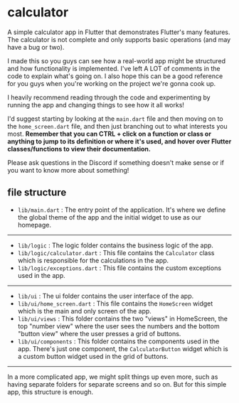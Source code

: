 # calculator

A simple calculator app in Flutter that demonstrates Flutter's many features. The calculator is not complete and only supports basic operations (and may have a bug or two).

I made this so you guys can see how a real-world app might be structured and how functionality is implemented. I've left A LOT of comments in the code to explain what's going on. I also hope this can be a good reference for you guys when you're working on the project we're gonna cook up.

I heavily recommend reading through the code and experimenting by running the app and changing things to see how it all works!

I'd suggest starting by looking at the `main.dart` file and then moving on to the `home_screen.dart` file, and then just branching out to what interests you most. **Remember that you can CTRL + click on a function or class or anything to jump to its definition or where it's used, and hover over Flutter classes/functions to view their documentation.**

Please ask questions in the Discord if something doesn't make sense or if you want to know more about something!

## file structure

- `lib/main.dart` : The entry point of the application. It's where we define the global theme of the app and the initial widget to use as our homepage.

---

- `lib/logic` : The logic folder contains the business logic of the app.
- `lib/logic/calculator.dart` : This file contains the `Calculator` class which is responsible for the calculations in the app.
- `lib/logic/exceptions.dart` : This file contains the custom exceptions used in the app.

---

- `lib/ui` : The ui folder contains the user interface of the app.
- `lib/ui/home_screen.dart` : This file contains the `HomeScreen` widget which is the main and only screen of the app.
- `lib/ui/views` : This folder contains the two "views" in HomeScreen, the top "number view" where the user sees the numbers and the bottom "button view" where the user presses a grid of buttons.
- `lib/ui/components` : This folder contains the components used in the app. There's just one component, the `CalculatorButton` widget which is a custom button widget used in the grid of buttons.

---

In a more complicated app, we might split things up even more, such as having separate folders for separate screens and so on. But for this simple app, this structure is enough.
